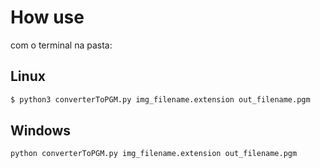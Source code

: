 # How use

com o terminal na pasta:

## Linux
```bash
$ python3 converterToPGM.py img_filename.extension out_filename.pgm
```

## Windows
```bash
python converterToPGM.py img_filename.extension out_filename.pgm
```
